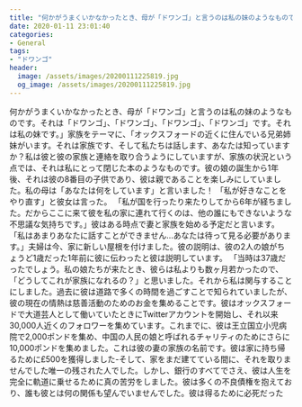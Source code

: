 ```yaml
---
title: "何かがうまくいかなかったとき、母が「ドワンゴ」と言うのは私の妹のようなものです。"
date: 2020-01-11 23:01:40
categories:
- General
tags:
- "ドワンゴ"
header:
  image: /assets/images/20200111225819.jpg
  og_image: /assets/images/20200111225819.jpg
---
```


何かがうまくいかなかったとき、母が「ドワンゴ」と言うのは私の妹のようなものです。それは「ドワンゴ」、「ドワンゴ」、「ドワンゴ」、「ドワンゴ」です。それは私の妹です。」家族をテーマに、「オックスフォードの近くに住んでいる兄弟姉妹がいます。それは家族です、そして私たちは話します、あなたは知っていますか？私は彼と彼の家族と連絡を取り合うようにしていますが、家族の状況という点では、それは私にとって閉じた本のようなものです。彼の娘の誕生から1年後、それは彼の8番目の子供であり、彼は親であることを楽しみにしていました。私の母は「あなたは何をしています」と言いました！ 「私が好きなことをやり直す」と彼女は言った。 「私が国を行ったり来たりしてから6年が経ちました。だからここに来て彼を私の家に連れて行くのは、他の誰にもできないような不思議な気持ちです。」彼はある時点で妻と家族を始める予定だと言います。 「私はあまりあなたに話すことができません...あなたは待って見る必要があります。」夫婦は今、家に新しい屋根を付けました。彼の説明は、彼の2人の娘がちょうど1歳だった1年前に彼に伝わったと彼は説明しています。 「当時は37歳だったでしょう。私の娘たちが来たとき、彼らは私よりも数ヶ月若かったので、「どうしてこれが家族になれるの？」と思いました。それから私は関与することにしました。過去に彼は道路で多くの時間を過ごすことで知られていましたが、彼の現在の情熱は慈善活動のためのお金を集めることです。彼はオックスフォードで大道芸人として働いていたときにTwitterアカウントを開始し、それ以来30,000人近くのフォロワーを集めています。これまでに、彼は王立国立小児病院で2,000ポンドを集め、中国の人民の娘と呼ばれるチャリティのためにさらに10,000ポンドを集めました。これは彼の妻の家族の名前です。彼は家に持ち帰るために£500を獲得しました-そして、家をまだ建てている間に、それを取りませんでした唯一の残された人でした。しかし、銀行のすべてでさえ、彼は人生を完全に軌道に乗せるために真の苦労をしました。彼は多くの不良債権を抱えており、誰も彼とは何の関係も望んでいませんでした。彼は得るために必死だった
